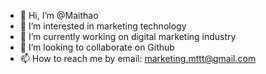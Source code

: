 - 👋 Hi, I’m @Maithao
- 👀 I’m interested in marketing technology
- 🌱 I’m currently working on digital marketing industry
- 💞️ I’m looking to collaborate on Github
- 📫 How to reach me by email: marketing.mttt@gmail.com

<!---
1Maithao/1Maithao is a ✨ special ✨ repository because its `README.md` (this file) appears on your GitHub profile.
You can click the Preview link to take a look at your changes.
--->

